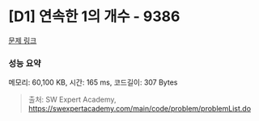 # [D1] 연속한 1의 개수 - 9386 

[문제 링크](https://swexpertacademy.com/main/code/problem/problemDetail.do?contestProbId=AXALDUIq97oDFASI) 

### 성능 요약

메모리: 60,100 KB, 시간: 165 ms, 코드길이: 307 Bytes



> 출처: SW Expert Academy, https://swexpertacademy.com/main/code/problem/problemList.do